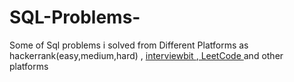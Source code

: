 # SQL-Problems-
Some of Sql problems i solved from Different Platforms as hackerrank(easy,medium,hard) ,
<a href="https://www.interviewbit.com/profile/anas-alnaggar/" rel="nofollow" target="_blank"> interviewbit </a> 
,<a href="https://leetcode.com/u/anasnaggar7/" rel="nofollow" target="_blank"> LeetCode </a> 
and other platforms
